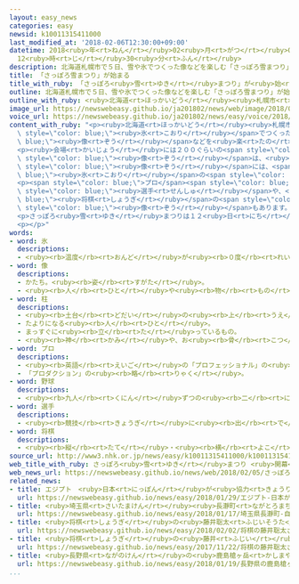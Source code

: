 ```yaml
---
layout: easy_news
categories: easy
newsid: k10011315411000
last_modified_at: '2018-02-06T12:30:00+09:00'
datetime: 2018<ruby>年<rt>ねん</rt></ruby>02<ruby>月<rt>がつ</rt></ruby>06<ruby>日<rt>にち</rt></ruby>
  12<ruby>時<rt>じ</rt></ruby>30<ruby>分<rt>ふん</rt></ruby>
description: 北海道札幌市で５日、雪や氷でつくった像などを楽しむ「さっぽろ雪まつり」が始まりました。
title: 「さっぽろ雪まつり」が始まる
title_with_ruby: 「さっぽろ<ruby>雪<rt>ゆき</rt></ruby>まつり」が<ruby>始<rt>はじ</rt></ruby>まる
outline: 北海道札幌市で５日、雪や氷でつくった像などを楽しむ「さっぽろ雪まつり」が始まりました。
outline_with_ruby: <ruby>北海道<rt>ほっかいどう</rt></ruby><ruby>札幌市<rt>さっぽろし</rt></ruby>で<ruby>５日<rt>いつか</rt></ruby>、<ruby>雪<rt>ゆき</rt></ruby>や<ruby>氷<rt>こおり</rt></ruby>でつくった<ruby>像<rt>ぞう</rt></ruby>などを<ruby>楽<rt>たの</rt></ruby>しむ「さっぽろ<ruby>雪<rt>ゆき</rt></ruby>まつり」が<ruby>始<rt>はじ</rt></ruby>まりました。
image_url: https://newswebeasy.github.io/ja201802/news/web/image/2018/02/05/K10011315411_1802051157_1802051159_01_02.jpg
voice_url: https://newswebeasy.github.io/ja201802/news/easy/voice/2018/02/06/k10011315411000.mp3
content_with_ruby: "<p><ruby>北海道<rt>ほっかいどう</rt></ruby><ruby>札幌市<rt>さっぽろし</rt></ruby>で<ruby>５日<rt>いつか</rt></ruby>、<ruby>雪<rt>ゆき</rt></ruby>や<span\
  \ style=\"color: blue;\"><ruby>氷<rt>こおり</rt></ruby></span>でつくった<span style=\"color:\
  \ blue;\"><ruby>像<rt>ぞう</rt></ruby></span>などを<ruby>楽<rt>たの</rt></ruby>しむ「さっぽろ<ruby>雪<rt>ゆき</rt></ruby>まつり」が<ruby>始<rt>はじ</rt></ruby>まりました。</p>\n\
  <p><ruby>会場<rt>かいじょう</rt></ruby>には２００ぐらいの<span style=\"color: blue;\"><ruby>像<rt>ぞう</rt></ruby></span>があります。<ruby>奈良市<rt>ならし</rt></ruby>にある<ruby>薬師寺<rt>やくしじ</rt></ruby>というお<ruby>寺<rt>てら</rt></ruby>の<ruby>建物<rt>たてもの</rt></ruby>の<span\
  \ style=\"color: blue;\"><ruby>像<rt>ぞう</rt></ruby></span>は、<ruby>高<rt>たか</rt></ruby>さが１１ｍあります。<ruby>台湾<rt>たいわん</rt></ruby>で１００<ruby>年<rt>ねん</rt></ruby>ぐらい<ruby>前<rt>まえ</rt></ruby>に<ruby>建<rt>た</rt></ruby>てられた<ruby>駅<rt>えき</rt></ruby>の<span\
  \ style=\"color: blue;\"><ruby>像<rt>ぞう</rt></ruby></span>には、<span style=\"color:\
  \ blue;\"><ruby>氷<rt>こおり</rt></ruby></span>の<span style=\"color: blue;\"><ruby>柱<rt>はしら</rt></ruby></span>を８００<ruby>本<rt>ぽん</rt></ruby><ruby>使<rt>つか</rt></ruby>っています。</p>\n\
  <p><span style=\"color: blue;\">プロ</span><span style=\"color: blue;\"><ruby>野球<rt>やきゅう</rt></ruby></span>の<ruby>日本<rt>にっぽん</rt></ruby>ハムに<ruby>新<rt>あたら</rt></ruby>しく<ruby>入<rt>はい</rt></ruby>った<ruby>清宮幸太郎<rt>きよみやこうたろう</rt></ruby><span\
  \ style=\"color: blue;\"><ruby>選手<rt>せんしゅ</rt></ruby></span>や、<span style=\"color:\
  \ blue;\"><ruby>将棋<rt>しょうぎ</rt></ruby></span>の<span style=\"color: blue;\">プロ</span>で<ruby>中学生<rt>ちゅうがくせい</rt></ruby>の<ruby>藤井聡太<rt>ふじいそうた</rt></ruby>さんの<span\
  \ style=\"color: blue;\"><ruby>像<rt>ぞう</rt></ruby></span>もあります。</p>\n<p>オーストラリアから<ruby>来<rt>き</rt></ruby>た<ruby>人<rt>ひと</rt></ruby>は「<ruby>初<rt>はじ</rt></ruby>めて<ruby>見<rt>み</rt></ruby>ました。とても<ruby>美<rt>うつく</rt></ruby>しくてすばらしいですね」と<ruby>話<rt>はな</rt></ruby>していました。</p>\n\
  <p>さっぽろ<ruby>雪<rt>ゆき</rt></ruby>まつりは１２<ruby>日<rt>にち</rt></ruby>までです。</p>\n<p></p>\n\
  <p></p>"
words:
- word: 氷
  descriptions:
  - <ruby><rb>温度</rb><rt>おんど</rt></ruby>が<ruby><rb>０度</rb><rt>れいど</rt></ruby>より<ruby><rb>低</rb><rt>ひく</rt></ruby>くなって、<ruby><rb>水</rb><rt>みず</rt></ruby>が<ruby><rb>固</rb><rt>かた</rt></ruby>まったもの。
- word: 像
  descriptions:
  - かたち。<ruby><rb>姿</rb><rt>すがた</rt></ruby>。
  - <ruby><rb>人</rb><rt>ひと</rt></ruby>や<ruby><rb>物</rb><rt>もの</rt></ruby>の<ruby><rb>形</rb><rt>かたち</rt></ruby>を<ruby><rb>作</rb><rt>つく</rt></ruby>ったもの。
- word: 柱
  descriptions:
  - <ruby><rb>土台</rb><rt>どだい</rt></ruby>の<ruby><rb>上</rb><rt>うえ</rt></ruby>に<ruby><rb>立</rb><rt>た</rt></ruby>てて、<ruby><rb>屋根</rb><rt>やね</rt></ruby>などを<ruby><rb>支</rb><rt>ささ</rt></ruby>える<ruby><rb>材木</rb><rt>ざいもく</rt></ruby>や<ruby><rb>鉄材</rb><rt>てつざい</rt></ruby>。
  - たよりになる<ruby><rb>人</rb><rt>ひと</rt></ruby>。
  - まっすぐに<ruby><rb>立</rb><rt>た</rt></ruby>っているもの。
  - <ruby><rb>神</rb><rt>かみ</rt></ruby>や、お<ruby><rb>骨</rb><rt>こつ</rt></ruby>を<ruby><rb>数</rb><rt>かぞ</rt></ruby>えるときのことば。
- word: プロ
  descriptions:
  - <ruby><rb>英語</rb><rt>えいご</rt></ruby>の「プロフェッショナル」の<ruby><rb>略</rb><rt>りゃく</rt></ruby>。<ruby><rb>職業</rb><rt>しょくぎょう</rt></ruby>にすること。<ruby><rb>本職</rb><rt>ほんしょく</rt></ruby>。<ruby><rb>専門</rb><rt>せんもん</rt></ruby>。
  - 「プロダクション」の<ruby><rb>略</rb><rt>りゃく</rt></ruby>。
- word: 野球
  descriptions:
  - <ruby><rb>九人</rb><rt>くにん</rt></ruby>ずつの<ruby><rb>二</rb><rt>に</rt></ruby>チームが、たがいにバットでボールを<ruby><rb>打</rb><rt>う</rt></ruby>ってせめ<ruby><rb>合</rb><rt>あ</rt></ruby>い、<ruby><rb>点</rb><rt>てん</rt></ruby>を<ruby><rb>争</rb><rt>あらそ</rt></ruby>う<ruby><rb>競技</rb><rt>きょうぎ</rt></ruby>。ベースボール。
- word: 選手
  descriptions:
  - <ruby><rb>競技</rb><rt>きょうぎ</rt></ruby>に<ruby><rb>出</rb><rt>で</rt></ruby>るために<ruby><rb>選</rb><rt>えら</rt></ruby>ばれた<ruby><rb>人</rb><rt>ひと</rt></ruby>。
- word: 将棋
  descriptions:
  - <ruby><rb>縦</rb><rt>たて</rt></ruby>・<ruby><rb>横</rb><rt>よこ</rt></ruby>に１０<ruby><rb>本</rb><rt>ぽん</rt></ruby>の<ruby><rb>線</rb><rt>せん</rt></ruby>を<ruby><rb>引</rb><rt>ひ</rt></ruby>いた<ruby><rb>板</rb><rt>いた</rt></ruby>の<ruby><rb>上</rb><rt>うえ</rt></ruby>で、２０<ruby><rb>枚</rb><rt>まい</rt></ruby>ずつのこまを<ruby><rb>動</rb><rt>うご</rt></ruby>かし、<ruby><rb>相手</rb><rt>あいて</rt></ruby>の<ruby><rb>王</rb><rt>おう</rt></ruby>を<ruby><rb>先</rb><rt>さき</rt></ruby>に<ruby><rb>取</rb><rt>と</rt></ruby>るゲーム。
source_url: http://www3.nhk.or.jp/news/easy/k10011315411000/k10011315411000.html
web_title_with_ruby: さっぽろ<ruby>雪<rt>ゆき</rt></ruby>まつり <ruby>開幕<rt>かいまく</rt></ruby>
web_news_url: https://newswebeasy.github.io/news/web/2018/02/05/さっぽろ雪まつり-開幕
related_news:
- title: エジプト　<ruby>日本<rt>にっぽん</rt></ruby>が<ruby>協力<rt>きょうりょく</rt></ruby>して<ruby>新<rt>あたら</rt></ruby>しい<ruby>博物館<rt>はくぶつかん</rt></ruby>を<ruby>建<rt>た</rt></ruby>てる
  url: https://newswebeasy.github.io/news/easy/2018/01/29/エジプト-日本が協力して新しい博物館を建てる
- title: <ruby>埼玉県<rt>さいたまけん</rt></ruby><ruby>長瀞町<rt>ながとろまち</rt></ruby>　<ruby>自然<rt>しぜん</rt></ruby>の<ruby>寒<rt>さむ</rt></ruby>さで<ruby>凍<rt>こお</rt></ruby>った<ruby>氷<rt>こおり</rt></ruby>ができる
  url: https://newswebeasy.github.io/news/easy/2018/01/17/埼玉県長瀞町-自然の寒さで凍った氷ができる
- title: <ruby>将棋<rt>しょうぎ</rt></ruby>の<ruby>藤井聡太<rt>ふじいそうた</rt></ruby>さんが<ruby>中学生<rt>ちゅうがくせい</rt></ruby>で<ruby>初<rt>はじ</rt></ruby>めて<ruby>五<rt>ご</rt></ruby><ruby>段<rt>だん</rt></ruby>になる
  url: https://newswebeasy.github.io/news/easy/2018/02/02/将棋の藤井聡太さんが中学生で初めて五段になる
- title: <ruby>将棋<rt>しょうぎ</rt></ruby>の<ruby>藤井<rt>ふじい</rt></ruby><ruby>聡太<rt>そうた</rt></ruby>さん　<ruby>今<rt>いま</rt></ruby>まででいちばん<ruby>早<rt>はや</rt></ruby>く５０<ruby>回<rt>かい</rt></ruby><ruby>勝<rt>か</rt></ruby>った
  url: https://newswebeasy.github.io/news/easy/2017/11/22/将棋の藤井聡太さん-今まででいちばん早く50回勝った
- title: <ruby>長野県<rt>ながのけん</rt></ruby>の<ruby>鹿島槍ヶ岳<rt>かしまやりがたけ</rt></ruby>で「<ruby>氷河<rt>ひょうが</rt></ruby>」が<ruby>見<rt>み</rt></ruby>つかる
  url: https://newswebeasy.github.io/news/easy/2018/01/19/長野県の鹿島槍ヶ岳で氷河が見つかる
...
```


